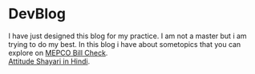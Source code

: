 # DevBlog
I have just designed this blog for my practice. I am not a master but i am trying to do my best. In this blog i have about sometopics that you can explore on <a href="https://mepcobillonlinecheck.pk/"> MEPCO Bill Check</a>.<br>
<a href="https://attitudeshayari.org.in/"> Attitude Shayari in Hindi</a>.<br>
